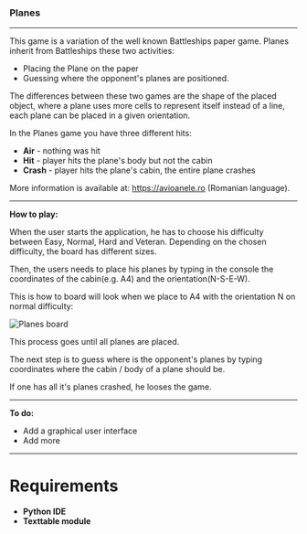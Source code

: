 ### Planes 

---

This game is a variation of the well known Battleships paper game. Planes inherit from Battleships these two activities:
- Placing the Plane on the paper
- Guessing where the opponent's planes are positioned.

The differences between these two games are the shape of the placed object, where a plane uses more cells to represent itself instead of a line,
each plane can be placed in a given orientation.


In the Planes game you have three different hits:
- **Air** - nothing was hit
- **Hit** - player hits the plane's body but not the cabin
- **Crash** - player hits the plane's cabin, the entire plane crashes

More information is available at: https://avioanele.ro (Romanian language).

---

**How to play:**

When the user starts the application, he has to choose his difficulty between Easy, Normal, Hard and Veteran.
Depending on the chosen difficulty, the board has different sizes. 

Then, the users needs to place his planes by typing in the console the coordinates of the cabin(e.g. A4) and the orientation(N-S-E-W).

This is how to board will look when we place to A4 with the orientation N on normal difficulty:

![Planes board](https://i.postimg.cc/kX4mPXHF/image.png)

This process goes until all planes are placed.

The next step is to guess where is the opponent's planes by typing coordinates where the cabin / body of a plane should be.

If one has all it's planes crashed, he looses the game.


---

**To do:**
- Add a graphical user interface
- Add more 

---

# Requirements
- **Python IDE**
- **Texttable module**

